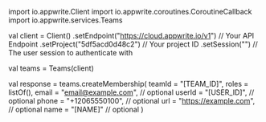 import io.appwrite.Client
import io.appwrite.coroutines.CoroutineCallback
import io.appwrite.services.Teams

val client = Client()
    .setEndpoint("https://cloud.appwrite.io/v1") // Your API Endpoint
    .setProject("5df5acd0d48c2") // Your project ID
    .setSession("") // The user session to authenticate with

val teams = Teams(client)

val response = teams.createMembership(
    teamId = "[TEAM_ID]",
    roles = listOf(),
    email = "email@example.com", // optional
    userId = "[USER_ID]", // optional
    phone = "+12065550100", // optional
    url = "https://example.com", // optional
    name = "[NAME]" // optional
)
